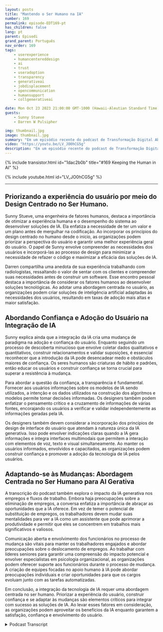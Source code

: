 ```yaml
---
layout: posts
title: "Mantendo o Ser Humano na IA"
number: 169
permalink: episode-EDT169-pt
has_children: false
lang: pt
parent: Episodi
grand_parent: Português
nav_order: 169
tags:
    - userexperience
    - humancentereddesign
    - ai
    - trust
    - useradoption
    - transparency
    - generativeai
    - jobdisplacement
    - opencommunication
    - humansupport
    - collgenerativeai

date: Mon Oct 23 2023 21:00:00 GMT-1000 (Hawaii-Aleutian Standard Time)
guests:
    - Sunny Stueve
    - Darren W Pulsipher

img: thumbnail.jpg
image: thumbnail.jpg
summary: "Em um episódio recente do podcast de Transformação Digital Abraçando, o apresentador Darren Pulsipher, Arquiteto Chefe de Soluções do Setor Público na Intel, entrevista Sunny Stueve, líder de IA centrada no ser humano na Leidos. O podcast explora a importância do design centrado no ser humano e da experiência do usuário ao integrar tecnologia de IA."
video: "https://youtu.be/LV_JO0hCG5g"
description: "Em um episódio recente do podcast de Transformação Digital Abraçando, o apresentador Darren Pulsipher, Arquiteto Chefe de Soluções do Setor Público na Intel, entrevista Sunny Stueve, líder de IA centrada no ser humano na Leidos. O podcast explora a importância do design centrado no ser humano e da experiência do usuário ao integrar tecnologia de IA."
---
```


<div>
{% include transistor.html id="1dac2b0b" title="#169 Keeping the Human in AI" %}

{% include youtube.html id="LV_JO0hCG5g" %}
</div>

---

## Priorizando a experiência do usuário por meio do Design Centrado no Ser Humano.

Sunny Stueve, uma engenheira de fatores humanos, destaca a importância de otimizar a experiência humana e o desempenho do sistema ao desenvolver soluções de IA. Ela enfatiza a necessidade de ter um valor e um plano antes de mergulhar na codificação. Ao incorporar os princípios do design centrado no humano desde o início, as organizações podem priorizar a perspectiva do usuário e garantir uma melhor experiência geral do usuário. O papel de Sunny envolve compreender as necessidades dos usuários e incorporá-las ao processo de design para minimizar a necessidade de refazer o código e maximizar a eficácia das soluções de IA.

Darren compartilha uma anedota de sua experiência trabalhando com radiologistas, ressaltando o valor de sentar com os clientes e compreender suas necessidades antes de construir um software. Esse encontro pessoal destaca a importância de considerar os fatores humanos ao desenvolver soluções tecnológicas. Ao adotar uma abordagem centrada no usuário, as organizações podem criar soluções de inteligência artificial adaptadas às necessidades dos usuários, resultando em taxas de adoção mais altas e maior satisfação.

## Abordando Confiança e Adoção do Usuário na Integração de IA

Sunny explica ainda que a integração da IA cria uma mudança de paradigma na adoção e confiança do usuário. Enquanto seguindo um processo de descoberta minucioso que envolve coletar dados qualitativos e quantitativos, construir relacionamentos e validar suposições, é essencial reconhecer que a introdução da IA pode desencadear medo e obstáculos maiores de confiança. Os seres humanos são criaturas de hábito e padrões, então educar os usuários e construir confiança se torna crucial para superar a resistência à mudança.

Para abordar a questão da confiança, a transparência é fundamental. Fornecer aos usuários informações sobre os modelos de IA sendo utilizados, a intenção e os dados utilizados na construção dos algoritmos e modelos permite tomar decisões informadas. Os designers também podem enfatizar o pensamento crítico e a cruzamento de informações de várias fontes, encorajando os usuários a verificar e validar independentemente as informações geradas pela IA.

Os designers também devem considerar a incorporação dos princípios de design de interface do usuário que atendam à natureza única da IA generativa. Isso pode envolver indicações claras quando a IA gera informações e integra interfaces multimodais que permitem a interação com elementos de voz, texto e visual simultaneamente. Ao manter os usuários informados, envolvidos e capacitados, as organizações podem construir confiança e promover a adoção da tecnologia de IA pelos usuários.

## Adaptando-se às Mudanças: Abordagem Centrada no Ser Humano para AI Gerativa

A transcrição do podcast também explora o impacto da IA generativa nos empregos e fluxos de trabalho. Embora haja preocupações sobre a eliminação de empregos, a conversa enfatiza a importância de abraçar as oportunidades que a IA oferece. Em vez de temer o potencial de substituição de empregos, os trabalhadores devem mudar suas mentalidades para ver a IA como um assistente que pode aprimorar a produtividade e permitir que eles se concentrem em trabalhos mais significativos e valiosos.

Comunicação aberta e envolvimento dos funcionários no processo de mudança são vitais para manter os trabalhadores engajados e abordar preocupações sobre o deslocamento de empregos. Ao trabalhar com líderes seniores para garantir uma compreensão do impacto potencial e envolver especialistas em psicologia organizacional, as organizações podem oferecer suporte aos funcionários durante o processo de mudança. A criação de equipes focadas no apoio humano à IA pode abordar preocupações individuais e criar oportunidades para que os cargos evoluam junto com as tarefas automatizadas.

Em conclusão, a integração da tecnologia de IA requer uma abordagem centrada no ser humano. Priorizar a experiência do usuário, construir confiança e se adaptar às mudanças são elementos críticos para integrar com sucesso as soluções de IA. Ao levar esses fatores em consideração, as organizações podem aproveitar os benefícios da IA enquanto garantem a satisfação, confiança e envolvimento do usuário.



<details>
<summary> Podcast Transcript </summary>

<p></p>

</details>
